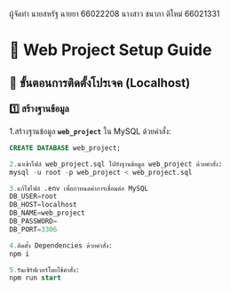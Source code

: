 ผู้จัดทำ
นายสหรัฐ ฉายยา 66022208
นางสาว ชนาภา ติใหม่ 66021331 


# 🚀 Web Project Setup Guide
## 📌 ขั้นตอนการติดตั้งโปรเจค (Localhost)
### **1️⃣ สร้างฐานข้อมูล**
1.สร้างฐานข้อมูล **`web_project`** ใน MySQL ด้วยคำสั่ง:
```sql
CREATE DATABASE web_project;

2.นำเข้าไฟล์ web_project.sql ไปยังฐานข้อมูล web_project ด้วยคำสั่ง:
mysql -u root -p web_project < web_project.sql

3.แก้ไขไฟล์ .env เพื่อกำหนดค่าการเชื่อมต่อ MySQL
DB_USER=root
DB_HOST=localhost
DB_NAME=web_project
DB_PASSWORD=
DB_PORT=3306

4.ติดตั้ง Dependencies ด้วยคำสั่ง:
npm i

5.รันเซิร์ฟเวอร์โดยใช้คำสั่ง:
npm run start




